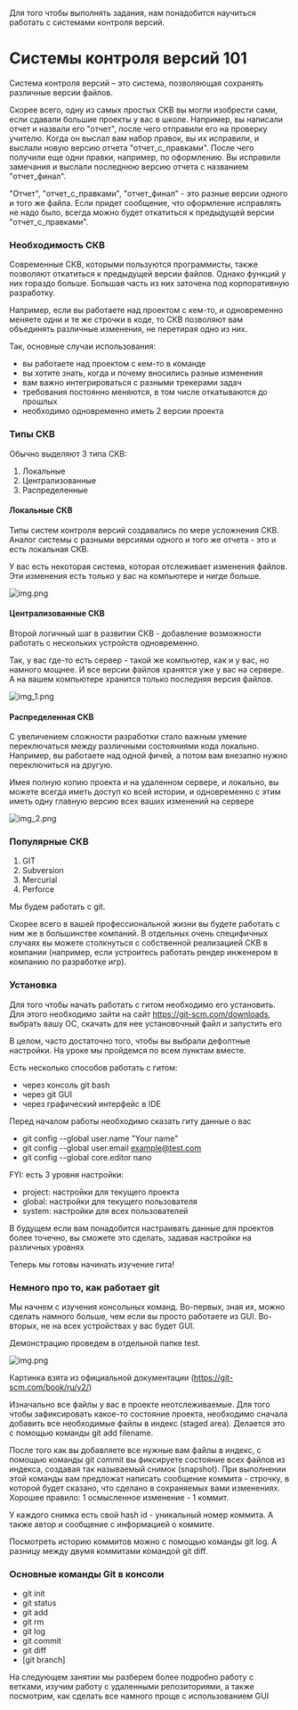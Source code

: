 Для того чтобы выполнять задания, нам понадобится научиться работать с системами контроля версий.

# Системы контроля версий 101
Система контроля версий – это система, позволяющая сохранять различные 
версии файлов.

Скорее всего, одну из самых простых СКВ вы могли изобрести сами, если сдавали 
большие проекты у вас в школе. Например, вы написали отчет и назвали его 
"отчет", после чего отправили его на проверку учителю.
Когда он выслал вам набор правок, вы их исправили, и выслали новую версию отчета
"отчет_с_правками". 
После чего получили еще одни правки, например, по оформлению. 
Вы исправили замечания и выслали последнюю версию отчета с названием "отчет_финал".

"Отчет", "отчет_с_правками", "отчет_финал" - это разные версии одного и того же 
файла. Если придет сообщение, что оформление исправлять не надо было, 
всегда можно будет откатиться к предыдущей версии "отчет_с_правками".

### Необходимость СКВ
Современные СКВ, которыми пользуются программисты, также позволяют 
откатиться к предыдущей версии файлов. Однако функций у них гораздо больше. 
Большая часть из них заточена под корпоративную разработку.

Например, если вы работаете над проектом с кем-то, и одновременно меняете 
одни и те же строчки в коде, то СКВ позволяют вам 
объединять различные изменения, не перетирая одно из них. 

Так, основные случаи использования: 
- вы работаете над проектом с кем-то в команде 
- вы хотите знать, когда и почему вносились разные изменения 
- вам важно интегрироваться с разными трекерами задач 
- требования постоянно меняются, в том числе откатываются до прошлых
- необходимо одновременно иметь 2 версии проекта

### Типы СКВ
Обычно выделяют 3 типа СКВ: 
1. Локальные 
2. Централизованные 
3. Распределенные

#### Локальные СКВ
Типы систем контроля версий создавались по мере усложнения СКВ. Аналог системы 
с разными версиями одного и того же отчета - это и есть локальная СКВ. 

У вас есть некоторая система, которая отслеживает изменения файлов. Эти изменения
есть только у вас на компьютере и нигде больше. 

![img.png](local.png)

#### Централизованные СКВ
Второй логичный шаг в развитии СКВ - добавление возможности работать с нескольких устройств одновременно.

Так, у вас где-то есть сервер - такой же компьютер, как и у вас, но намного мощнее.
И все версии файлов хранятся уже у вас на сервере. А на вашем компьютере хранится только
последняя версия файлов. 

![img_1.png](centralized.png)

#### Распределенная СКВ 
С увеличением сложности разработки стало важным умение переключаться между различными состояниями 
кода локально. Например, вы работаете над одной фичей, а потом вам внезапно нужно переключиться на другую.

Имея полную копию проекта и на удаленном сервере, и локально, вы можете всегда иметь 
доступ ко всей истории, и одновременно с этим иметь одну главную версию всех ваших изменений на сервере

![img_2.png](distributed.png)

### Популярные СКВ
1. GIT
2. Subversion
3. Mercurial
4. Perforce

Мы будем работать с git. 

Скорее всего в вашей профессиональной жизни вы будете работать с 
ним же в большинстве компаний. В отдельных очень специфичных случаях вы можете
столкнуться с собственной реализацией СКВ в компании (например, если устроитесь работать
рендер инженером в компанию по разработке игр).

### Установка
Для того чтобы начать работать с гитом необходимо его установить. Для этого необходимо зайти 
на сайт https://git-scm.com/downloads, выбрать вашу ОС, скачать для нее установочный файл 
и запустить его 

В целом, часто достаточно того, чтобы вы выбрали дефолтные настройки.
На уроке мы пройдемся по всем пунктам вместе.  

Есть несколько способов работать с гитом: 
- через консоль git bash 
- через git GUI
- через графический интерфейс в IDE

Перед началом работы необходимо сказать гиту данные о вас
- git config --global user.name "Your name"
- git config --global user.email example@test.com
- git config --global core.editor nano 

FYI: есть 3 уровня настройки:
- project: настройки для текущего проекта 
- global: настройки для текущего пользователя
- system: настройки для всех пользователей

В будущем если вам понадобится настраивать данные для проектов более точечно, вы сможете это сделать,
задавая настройки на различных уровнях 

Теперь мы готовы начинать изучение гита! 

### Немного про то, как работает git
Мы начнем с изучения консольных команд. Во-первых, зная их, можно сделать намного больше, 
чем если вы просто работаете из GUI. Во-вторых, не на всех устройствах у вас будет GUI.

Демонстрацию проведем в отдельной папке test.

![img.png](how_git_works.png)

Картинка взята из официальной документации (https://git-scm.com/book/ru/v2/)

Изначально все файлы у вас в проекте неотслеживаемые. Для того чтобы зафиксировать какое-то
состояние проекта, необходимо сначала добавить все необходимые файлы в индекс (staged area).
Делается это с помощью команды git add filename. 

После того как вы добавляете все нужные вам файлы в индекс, с помощью команды git commit вы
фиксируете состояние всех файлов из индекса, создавая так называемый снимок (snapshot). 
При выполнении этой команды вам предложат написать сообщение коммита - строчку, в которой
будет сказано, что сделано в сохраняемых вами изменениях. Хорошее правило: 1 осмысленное 
изменение - 1 коммит.

У каждого снимка есть свой hash id - уникальный номер коммита. А также автор и сообщение
с информацией о коммите. 

Посмотреть историю коммитов можно с помощью команды git log. А разницу между двумя коммитами
командой git diff.

### Основные команды Git в консоли
- git init
- git status
- git add 
- git rm
- git log
- git commit
- git diff
- [git branch]

На следующем занятии мы разберем более подробно работу с ветками,
изучим работу с удаленными репозиториями, а также посмотрим, как сделать все намного 
проще с использованием GUI 
